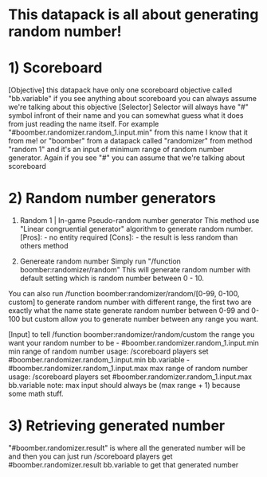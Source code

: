 # This datapack is all about generating random number!

# 1) Scoreboard
  [Objective]
    this datapack have only one scoreboard objective called "bb.variable" if you see anything about scoreboard you can always assume we're talking about this objective
  [Selector]
    Selector will always have "#" symbol infront of their name and you can somewhat guess what it does from just reading the name itself. 
    For example "#boomber.randomizer.random_1.input.min" from this name I know that it from me! or "boomber" from a datapack called "randomizer" from method "random 1" and it's an input of minimum range of random number generator.
    Again if you see "#" you can assume that we're talking about scoreboard

# 2) Random number generators
1. Random 1 \| In-game Pseudo-random number generator
This method use "Linear congruential generator" algorithm to generate random number.
[Pros]:	
\- no entity required
[Cons]:
\- the result is less random than others method

1. Genereate random number
Simply run "/function boomber:randomizer/random" This will generate random number with default setting which is random number between 0 - 10.

You can also run /function boomber:randomizer/random/[0-99, 0-100, custom] to generate random number with different range, the first two are exactly what the name state generate random number between 0-99 and 0-100 but custom allow you to generate number between any range you want.

[Input] to tell /function boomber:randomizer/random/custom the range you want your random number to be
\- #boomber.randomizer.random_1.input.min
min range of random number
usage: /scoreboard players set #boomber.randomizer.random_1.input.min bb.variable <n>
\- #boomber.randomizer.random_1.input.max
max range of random number
usage: /scoreboard players set #boomber.randomizer.random_1.input.max bb.variable <n>
note: max input should always be (max range + 1) because some math stuff.

# 3) Retrieving generated number
  "#boomber.randomizer.result" is where all the generated number will be and then you can just run /scoreboard players get #boomber.randomizer.result bb.variable to get that generated number